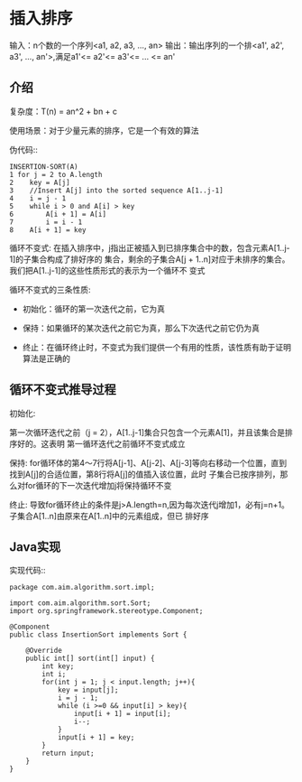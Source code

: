 插入排序
================================================

输入：n个数的一个序列<a1, a2, a3, ..., an>
输出：输出序列的一个排<a1', a2', a3', ..., an'>,满足a1'<= a2'<= a3'<= ... <= an'

介绍
--------------------------------------
复杂度：T(n) = an^2 + bn + c

使用场景：对于少量元素的排序，它是一个有效的算法

伪代码::

    INSERTION-SORT(A)
    1 for j = 2 to A.length
    2    key = A[j]
    3    //Insert A[j] into the sorted sequence A[1..j-1]
    4    i = j - 1
    5    while i > 0 and A[i] > key
    6        A[i + 1] = A[i]
    7        i = i - 1
    8    A[i + 1] = key

循环不变式: 在插入排序中，j指出正被插入到已排序集合中的数，包含元素A[1..j-1]的子集合构成了排好序的
集合，剩余的子集合A[j + 1..n]对应于未排序的集合。我们把A[1..j-1]的这些性质形式的表示为一个循环不
变式

循环不变式的三条性质:

 - 初始化：循环的第一次迭代之前，它为真

 - 保持：如果循环的某次迭代之前它为真，那么下次迭代之前它仍为真

 - 终止：在循环终止时，不变式为我们提供一个有用的性质，该性质有助于证明算法是正确的

循环不变式推导过程
--------------------------------------

初始化:

  第一次循环迭代之前（j = 2），A[1..j-1]集合只包含一个元素A[1]，并且该集合是排序好的。这表明
第一循环迭代之前循环不变式成立

保持:
  for循环体的第4～7行将A[j-1]、A[j-2]、A[j-3]等向右移动一个位置，直到找到A[j]的合适位置，第8行将A[j]的值插入该位置，此时
子集合已按序排列，那么对for循环的下一次迭代增加j将保持循环不变

终止:
  导致for循环终止的条件是j>A.length=n,因为每次迭代j增加1，必有j=n+1。子集合A[1..n]由原来在A[1..n]中的元素组成，但已
排好序

Java实现
--------------------------------------
实现代码::

    package com.aim.algorithm.sort.impl;

    import com.aim.algorithm.sort.Sort;
    import org.springframework.stereotype.Component;

    @Component
    public class InsertionSort implements Sort {

        @Override
        public int[] sort(int[] input) {
            int key;
            int i;
            for(int j = 1; j < input.length; j++){
                key = input[j];
                i = j - 1;
                while (i >=0 && input[i] > key){
                    input[i + 1] = input[i];
                    i--;
                }
                input[i + 1] = key;
            }
            return input;
        }
    }




